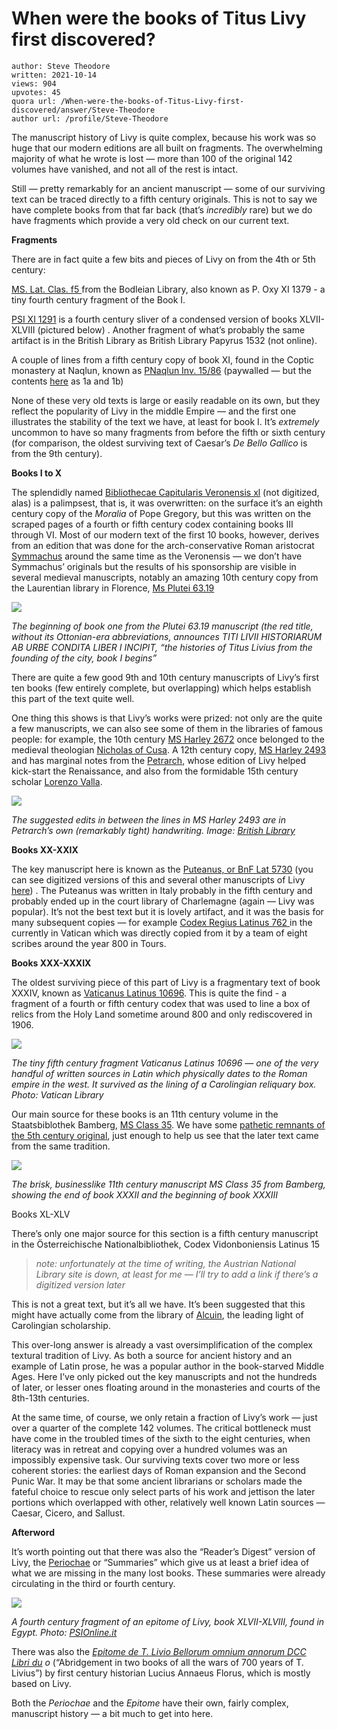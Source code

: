 # When were the books of Titus Livy first discovered?

	author: Steve Theodore
	written: 2021-10-14
	views: 904
	upvotes: 45
	quora url: /When-were-the-books-of-Titus-Livy-first-discovered/answer/Steve-Theodore
	author url: /profile/Steve-Theodore


The manuscript history of Livy is quite complex, because his work was so huge that our modern editions are all built on fragments. The overwhelming majority of what he wrote is lost — more than 100 of the original 142 volumes have vanished, and not all of the rest is intact.

Still — pretty remarkably for an ancient manuscript — some of our surviving text can be traced directly to a fifth century originals. This is not to say we have complete books from that far back (that’s _incredibly_ rare) but we do have fragments which provide a very old check on our current text.

__Fragments__ 

There are in fact quite a few bits and pieces of Livy on from the 4th or 5th century:

[MS. Lat. Clas. f5 ](https://medieval.bodleian.ox.ac.uk/catalog/manuscript_6412)from the Bodleian Library, also known as P. Oxy XI 1379 - a tiny fourth century fragment of the Book I.

[PSI XI 1291](http://www.psi-online.it/documents/psi;12;1291) is a fourth century sliver of a condensed version of books XLVII-XLVIII (pictured below) . Another fragment of what’s probably the same artifact is in the British Library as British Library Papyrus 1532 (not online).

A couple of lines from a fifth century copy of book XI, found in the Coptic monastery at Naqlun, known as [PNaqlun Inv. 15/86](https://www.jstor.org/stable/3556494) (paywalled — but the contents [here](http://www.attalus.org/latin/liv_fr.html) as 1a and 1b)

None of these very old texts is large or easily readable on its own, but they reflect the popularity of Livy in the middle Empire — and the first one illustrates the stability of the text we have, at least for book I. It’s _extremely_ uncommon to have so many fragments from before the fifth or sixth century (for comparison, the oldest surviving text of Caesar’s _De Bello Gallico_  is from the 9th century).

__Books I to X__ 

The splendidly named [Bibliothecae Capitularis Veronensis xl](http://bibliotecacapitolare.org/wp-content/uploads/2020/06/8-Codici-letter-latina.pdf) (not digitized, alas) is a palimpsest, that is, it was overwritten: on the surface it’s an eighth century copy of the _Moralia_ of Pope Gregory, but this was written on the scraped pages of a fourth or fifth century codex containing books III through VI. Most of our modern text of the first 10 books, however, derives from an edition that was done for the arch-conservative Roman aristocrat [Symmachus](https://en.wikipedia.org/wiki/Quintus_Aurelius_Symmachus) around the same time as the Veronensis — we don’t have Symmachus’ originals but the results of his sponsorship are visible in several medieval manuscripts, notably an amazing 10th century copy from the Laurentian library in Florence, [Ms Plutei 63.19](http://mss.bmlonline.it/s.aspx?Id=AWOIt5ljI1A4r7GxMMXZ&c=T.%20Livius#/book)

![](https://qph.fs.quoracdn.net/main-qimg-614c508edc527ec2c5a46aade4f1b176-pjlq)

_The beginning of book one from the Plutei 63.19 manuscript (the red title, without its Ottonian-era abbreviations, announces TITI LIVII HISTORIARUM AB URBE CONDITA LIBER I INCIPIT, “the histories of Titus Livius from the founding of the city, book I begins”_ 

There are quite a few good 9th and 10th century manuscripts of Livy’s first ten books (few entirely complete, but overlapping) which helps establish this part of the text quite well.

One thing this shows is that Livy’s works were prized: not only are the quite a few manuscripts, we can also see some of them in the libraries of famous people: for example, the 10th century [MS Harley 2672](http://www.bl.uk/catalogues/illuminatedmanuscripts/record.asp?MSID=7372&CollID=8&NStart=2672) once belonged to the medieval theologian [Nicholas of Cusa](https://en.wikipedia.org/wiki/Nicholas_of_Cusa). A 12th century copy, [MS Harley 2493 ](http://www.bl.uk/manuscripts/FullDisplay.aspx?ref=Harley_MS_2493)and has marginal notes from the [Petrarch](https://en.wikipedia.org/wiki/Petrarch), whose edition of Livy helped kick-start the Renaissance, and also from the formidable 15th century scholar [Lorenzo Valla](https://plato.stanford.edu/entries/lorenzo-valla/).

![](https://qph.fs.quoracdn.net/main-qimg-56d6b2008b3f1bb2b3843bdfb9eaa76a-pjlq)

_The suggested edits in between the lines in MS Harley 2493 are in Petrarch’s own (remarkably tight) handwriting. Image:_ _[British Library](https://blogs.bl.uk/digitisedmanuscripts/2015/06/livy-among-the-humanists.html)_ 

__Books XX-XXIX__ 

The key manuscript here is known as the [Puteanus, or BnF Lat 5730](https://archivesetmanuscrits.bnf.fr/ark:/12148/cc64709p) (you can see digitized versions of this and several other manuscripts of Livy [here](http://monumenta.ch/latein/xanfang.php?n=31)) . The Puteanus was written in Italy probably in the fifth century and probably ended up in the court library of Charlemagne (again — Livy was popular). It’s not the best text but it is lovely artifact, and it was the basis for many subsequent copies — for example [Codex Regius Latinus 762 ](https://digi.vatlib.it/mss/detail/Reg.lat.762)in the currently in Vatican which was directly copied from it by a team of eight scribes around the year 800 in Tours.

__Books XXX-XXXIX__ 

The oldest surviving piece of this part of Livy is a fragmentary text of book XXXIV, known as [Vaticanus Latinus 10696](https://digi.vatlib.it/mss/detail/137340). This is quite the find - a fragment of a fourth or fifth century codex that was used to line a box of relics from the Holy Land sometime around 800 and only rediscovered in 1906.

![](https://qph.fs.quoracdn.net/main-qimg-22f5a44394b84b37cff8ad7155ce354f-pjlq)

_The tiny fifth century fragment Vaticanus Latinus 10696 — one of the very handful of written sources in Latin which physically dates to the Roman empire in the west. It survived as the lining of a Carolingian reliquary box. Photo: Vatican Library_ 

Our main source for these books is an 11th century volume in the Staatsbiblothek Bamberg, [MS Class 35](https://zendsbb.digitale-sammlungen.de/db/0000/sbb00000098/images/). We have some [pathetic remnants of the 5th century original](https://zendsbb.digitale-sammlungen.de/db/0000/sbb00000099/images/), just enough to help us see that the later text came from the same tradition.

![](https://qph.fs.quoracdn.net/main-qimg-c573f8d386b06999063fb6f0df74077a-pjlq)

_The brisk, businesslike 11th century manuscript MS Class 35 from Bamberg, showing the end of book XXXII and the beginning of book XXXIII_ 

Books XL-XLV

There’s only one major source for this section is a fifth century manuscript in the Österreichische Nationalbibliothek, Codex Vidonboniensis Latinus 15

> _note: unfortunately at the time of writing, the Austrian National Library site is down, at least for me — I’ll try to add a link if there’s a digitized version later_ 

This is not a great text, but it’s all we have. It’s been suggested that this might have actually come from the library of [Alcuin](https://en.wikipedia.org/wiki/Alcuin), the leading light of Carolingian scholarship.



This over-long answer is already a vast oversimplification of the complex textural tradition of Livy. As both a source for ancient history and an example of Latin prose, he was a popular author in the book-starved Middle Ages. Here I’ve only picked out the key manuscripts and not the hundreds of later, or lesser ones floating around in the monasteries and courts of the 8th-13th centuries.

At the same time, of course, we only retain a fraction of Livy’s work — just over a quarter of the complete 142 volumes. The critical bottleneck must have come in the troubled times of the sixth to the eight centuries, when literacy was in retreat and copying over a hundred volumes was an impossibly expensive task. Our surviving texts cover two more or less coherent stories: the earliest days of Roman expansion and the Second Punic War. It may be that some ancient librarians or scholars made the fateful choice to rescue only select parts of his work and jettison the later portions which overlapped with other, relatively well known Latin sources — Caesar, Cicero, and Sallust.

__Afterword__ 

It’s worth pointing out that there was also the “Reader’s Digest” version of Livy, the [Periochae](https://www.livius.org/articles/person/livy/livy-the-periochae/) or “Summaries” which give us at least a brief idea of what we are missing in the many lost books. These summaries were already circulating in the third or fourth century.

![](https://qph.fs.quoracdn.net/main-qimg-7cf8f2d6d45b538c076de08aacee4cf5-lq)

_A fourth century fragment of an epitome of Livy, book XLVII-XLVIII, found in Egypt. Photo:_ _[PSIOnline.it](http://www.psi-online.it/documents/psi;12;1291)_ 

There was also the _[Epitome de T. Livio Bellorum omnium annorum DCC Libri du](https://penelope.uchicago.edu/Thayer/e/roman/texts/florus/epitome/home.html)_ _o_ (“Abridgement in two books of all the wars of 700 years of T. Livius”) by first century historian Lucius Annaeus Florus, which is mostly based on Livy.

Both the _Periochae_ and the _Epitome_ have their own, fairly complex, manuscript history — a bit much to get into here.

